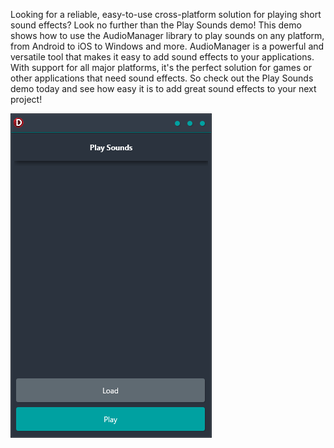 Looking for a reliable, easy-to-use cross-platform solution for playing short sound effects? Look no further than the Play Sounds demo! This demo shows how to use the AudioManager library to play sounds on any platform, from Android to iOS to Windows and more. AudioManager is a powerful and versatile tool that makes it easy to add sound effects to your applications. With support for all major platforms, it's the perfect solution for games or other applications that need sound effects. So check out the Play Sounds demo today and see how easy it is to add great sound effects to your next project!

![screenshot](screenshot.png)
